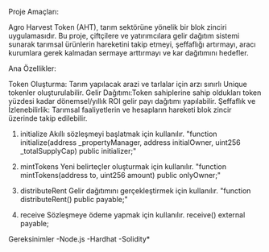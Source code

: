    Proje Amaçları:

Agro Harvest Token (AHT), tarım sektörüne yönelik bir blok zinciri uygulamasıdır. Bu proje, çiftçilere ve yatırımcılara gelir dağıtım sistemi sunarak tarımsal ürünlerin hareketini takip etmeyi, şeffaflığı artırmayı, aracı kurumlara gerek kalmadan sermaye arttırmayı ve kar dağıtımını hedefler.

  Ana Özellikler:

Token Oluşturma: Tarım yapılacak arazi ve tarlalar için  arzı sınırlı Unique tokenler oluşturulabilir.
Gelir Dağıtımı:Token sahiplerine sahip oldukları token yüzdesi kadar dönemsel/yıllık ROI gelir payı dağıtımı yapılabilir.
Şeffaflık ve İzlenebilirlik: Tarımsal faaliyetlerin ve hesapların hareketi blok zincir üzerinde takip edilebilir.

 1. initialize
Akıllı sözleşmeyi başlatmak için kullanılır.
"function initialize(address _propertyManager, address initialOwner, uint256 _totalSupplyCap) public initializer;"

  2. mintTokens
Yeni belirteçler oluşturmak için kullanılır.
"function mintTokens(address to, uint256 amount) public onlyOwner;"

  3. distributeRent
Gelir dağıtımını gerçekleştirmek için kullanılır.
"function distributeRent() public payable;"

4. receive
Sözleşmeye ödeme yapmak için kullanılır.
receive() external payable;

Gereksinimler
-Node.js
-Hardhat
-Solidity*
